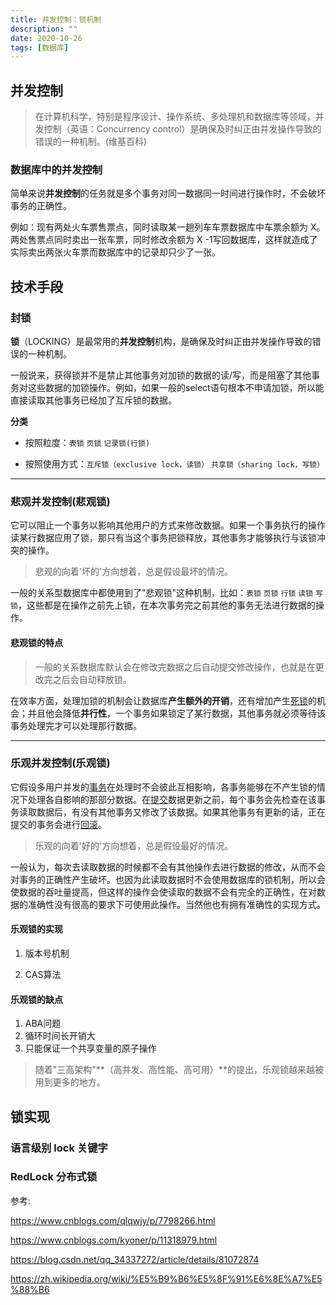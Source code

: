 ```yaml
---
title: 并发控制：锁机制
description: ""
date: 2020-10-26
tags: [数据库]
---
```


## 并发控制

> 在计算机科学，特别是程序设计、操作系统、多处理机和数据库等领域，并发控制（英语：Concurrency control）是确保及时纠正由并发操作导致的错误的一种机制。(维基百科)

<!-- more -->

### 数据库中的并发控制

简单来说**并发控制**的任务就是多个事务对同一数据同一时间进行操作时，不会破坏事务的正确性。

例如：现有两处火车票售票点，同时读取某一趟列车车票数据库中车票余额为 X。两处售票点同时卖出一张车票，同时修改余额为 X -1写回数据库，这样就造成了实际卖出两张火车票而数据库中的记录却只少了一张。



## 技术手段

### 封锁

**锁**（LOCKING）是最常用的**并发控制**机构，是确保及时纠正由并发操作导致的错误的一种机制。

一般说来，获得锁并不是禁止其他事务对加锁的数据的读/写，而是阻塞了其他事务对这些数据的加锁操作。例如，如果一般的select语句根本不申请加锁，所以能直接读取其他事务已经加了互斥锁的数据。

**分类**

- 按照粒度：`表锁` `页锁` `记录锁(行锁)`

- 按照使用方式：`互斥锁（exclusive lock，读锁）`  `共享锁（sharing lock，写锁）`

---

### 悲观并发控制(悲观锁)

它可以阻止一个事务以影响其他用户的方式来修改数据。如果一个事务执行的操作读某行数据应用了锁，那只有当这个事务把锁释放，其他事务才能够执行与该锁冲突的操作。

> 悲观的向着'坏的'方向想着，总是假设最坏的情况。

一般的关系型数据库中都使用到了"悲观锁"这种机制，比如：`表锁` `页锁` `行锁` `读锁` `写锁`，这些都是在操作之前先上锁，在本次事务完之前其他的事务无法进行数据的操作。

#### 悲观锁的特点

> 一般的关系数据库默认会在修改完数据之后自动提交修改操作，也就是在更改完之后会自动释放锁。

在效率方面，处理加锁的机制会让数据库**产生额外的开销**，还有增加产生[死锁](https://zh.wikipedia.org/wiki/%E6%AD%BB%E9%94%81)的机会；并且他会降低**并行性**，一个事务如果锁定了某行数据，其他事务就必须等待该事务处理完才可以处理那行数据。

---



### 乐观并发控制(乐观锁)

它假设多用户并发的[事务](https://zh.wikipedia.org/wiki/数据库事务)在处理时不会彼此互相影响，各事务能够在不产生锁的情况下处理各自影响的那部分数据。在[提交](https://zh.wikipedia.org/w/index.php?title=提交_(SQL)&action=edit&redlink=1)数据更新之前，每个事务会先检查在该事务读取数据后，有没有其他事务又修改了该数据。如果其他事务有更新的话，正在提交的事务会进行[回滚](https://zh.wikipedia.org/wiki/回滚_(SQL))。

> 乐观的向着'好的'方向想着，总是假设最好的情况。

一般认为，每次去读取数据的时候都不会有其他操作去进行数据的修改，从而不会对事务的正确性产生破坏。也因为此读取数据时不会使用数据库的锁机制，所以会使数据的吞吐量提高，但这样的操作会使读取的数据不会有完全的正确性，在对数据的准确性没有很高的要求下可使用此操作。当然他也有拥有准确性的实现方式。

#### 乐观锁的实现

1. 版本号机制

2. CAS算法

#### 乐观锁的缺点

1. ABA问题
2. 循环时间长开销大
3. 只能保证一个共享变量的原子操作


> 随着"三高架构"**（高并发、高性能、高可用）**的提出，乐观锁越来越被用到更多的地方。

## 锁实现

### 语言级别 lock 关键字

### RedLock 分布式锁



参考:

https://www.cnblogs.com/qlqwjy/p/7798266.html

https://www.cnblogs.com/kyoner/p/11318979.html

https://blog.csdn.net/qq_34337272/article/details/81072874

https://zh.wikipedia.org/wiki/%E5%B9%B6%E5%8F%91%E6%8E%A7%E5%88%B6